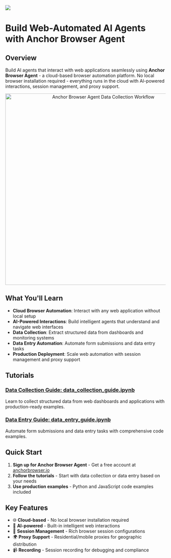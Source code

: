 ![](https://europe-west1-atp-views-tracker.cloudfunctions.net/working-analytics?notebook=tutorials--anchor-browser-agent--readme)

# Build Web-Automated AI Agents with Anchor Browser Agent

## Overview

Build AI agents that interact with web applications seamlessly using **Anchor Browser Agent** - a cloud-based browser automation platform. No local browser installation required - everything runs in the cloud with AI-powered interactions, session management, and proxy support.

<div align="center">
<img src="assets/data-collection-diagram.png" alt="Anchor Browser Agent Data Collection Workflow" width="600"/>
</div>

## What You'll Learn

- **Cloud Browser Automation**: Interact with any web application without local setup
- **AI-Powered Interactions**: Build intelligent agents that understand and navigate web interfaces
- **Data Collection**: Extract structured data from dashboards and monitoring systems
- **Data Entry Automation**: Automate form submissions and data entry tasks
- **Production Deployment**: Scale web automation with session management and proxy support

## Tutorials

### **[Data Collection Guide: data_collection_guide.ipynb](./data_collection_guide.ipynb)**
Learn to collect structured data from web dashboards and applications with production-ready examples.

### **[Data Entry Guide: data_entry_guide.ipynb](./data_entry_guide.ipynb)**
Automate form submissions and data entry tasks with comprehensive code examples.

## Quick Start

1. **Sign up for Anchor Browser Agent** - Get a free account at [anchorbrowser.io](https://anchorbrowser.io?utm_source=agents-towards-production)
2. **Follow the tutorials** - Start with data collection or data entry based on your needs
3. **Use production examples** - Python and JavaScript code examples included

## Key Features

- 🌐 **Cloud-based** - No local browser installation required
- 🤖 **AI-powered** - Built-in intelligent web interactions
- 🎯 **Session Management** - Rich browser session configurations
- 🌍 **Proxy Support** - Residential/mobile proxies for geographic distribution
- 📹 **Recording** - Session recording for debugging and compliance 